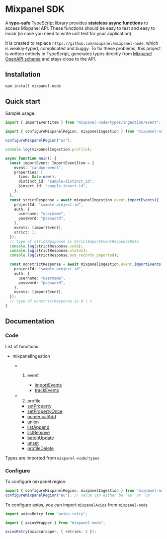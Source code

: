 # Mixpanel SDK

A **type-safe** TypeScript library provides **stateless async functions** to access Mixpanel API.
These functions should be easy to test and easy to mock (in case you need to write unit test for your application).

It is created to replace `https://github.com/mixpanel/mixpanel-node`, which is weakly-typed, complicated and buggy. To fix these problems, this project is written entirely in TypeScript, generates types directly from [Mixpanel OpenAPI schema](https://dash.readme.com/api/v1/api-registry/260uf4wkzq3unav) and stays close to the API.

## Installation

```bash
npm install mixpanel-node
```

## Quick start

Sample usage:

```typescript
import { ImportEventItem } from "mixpanel-node/types/ingestion/event";

import { configureMixpanelRegion, mixpanelIngestion } from "mixpanel-node";

configureMixpanelRegion("us");

console.log(mixpanelIngestion.profile);

async function main() {
  const importEvent: ImportEventItem = {
    event: "random-event",
    properties: {
      time: Date.now(),
      distinct_id: "sample-distinct_id",
      $insert_id: "sample-insert-id",
    },
  };
  const strictResponse = await mixpanelIngestion.event.importEvents({
    projectId: "sample-project-id",
    auth: {
      username: "username",
      password: "password",
    },
    events: [importEvent],
    strict: 1,
  });
  // type of strictResponse is StrictImportEventResponseData
  console.log(strictResponse.code);
  console.log(strictResponse.status);
  console.log(strictResponse.num_records_imported);

  const nonstrictResponse = await mixpanelIngestion.event.importEvents({
    projectId: "sample-project-id",
    auth: {
      username: "username",
      password: "password",
    },
    events: [importEvent],
  });
  // type of nonstrictResponse is 0 | 1
}
```

## Documentation

### Code

List of functions:

- mixpanelIngestion

  - 1. event

       - [importEvents](https://developer.mixpanel.com/reference/import-events)
       - [trackEvents](https://developer.mixpanel.com/reference/track-event)

  - 2. profile

    - [setProperty](https://developer.mixpanel.com/reference/profile-set)
    - [setPropertyOnce](https://developer.mixpanel.com/reference/profile-set-property-once)
    - [numericalAdd](https://developer.mixpanel.com/reference/profile-numerical-add)
    - [union](https://developer.mixpanel.com/reference/user-profile-union)
    - [listAppend](https://developer.mixpanel.com/reference/profile-append-to-list-property)
    - [listRemove](https://developer.mixpanel.com/reference/profile-remove-from-list-property)
    - [batchUpdate](https://developer.mixpanel.com/reference/profile-batch-update)
    - [unset](https://developer.mixpanel.com/reference/profile-delete-property)
    - [profileDelete](https://developer.mixpanel.com/reference/delete-profile)

Types are imported from `mixpanel-node/types`

### Configure

To configure mixpanel region:

```typescript
import { configureMixpanelRegion, mixpanelIngestion } from "mixpanel-node";
configureMixpanelRegion("eu"); // value can either be `eu` or `us`
```

To configure axios, you can import `mixpanelAxios` from `mixpanel-node`

```typescript
import axiosRetry from "axios-retry";

import { axiosWrapper } from "mixpanel-node";

axiosRetry(axiosWrapper, { retries: 3 });
```
